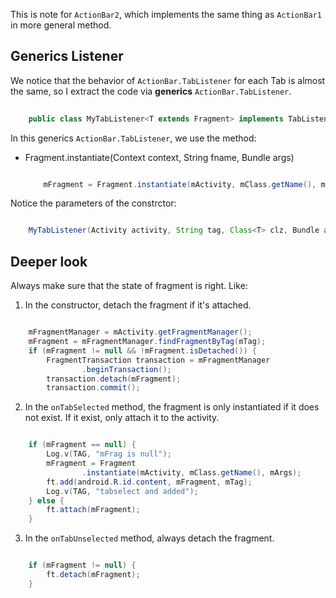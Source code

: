 This is note for `ActionBar2`, which implements the same thing as `ActionBar1` in more general method.


## Generics Listener
We notice that the behavior of `ActionBar.TabListener` for each Tab is almost the same, so I extract the code via **generics** `ActionBar.TabListener`.

```java
	
	public class MyTabListener<T extends Fragment> implements TabListener 
```

In this generics `ActionBar.TabListener`, we use the method:

- Fragment.instantiate(Context context, String fname, Bundle args)
 	
	```java

		mFragment = Fragment.instantiate(mActivity, mClass.getName(), mArgs);
	```

Notice the parameters of the constrctor:

```java

	MyTabListener(Activity activity, String tag, Class<T> clz, Bundle args)
```

## Deeper look

Always make sure that the state of fragment is right. Like:

1. In the constructor, detach the fragment if it's attached.

```java

	mFragmentManager = mActivity.getFragmentManager();
	mFragment = mFragmentManager.findFragmentByTag(mTag);
	if (mFragment != null && !mFragment.isDetached()) {
		FragmentTransaction transaction = mFragmentManager
				.beginTransaction();
		transaction.detach(mFragment);
		transaction.commit();
```

2. In the `onTabSelected` method, the fragment is only instantiated if it does not exist. If it exist, only attach it to the activity.

```java

	if (mFragment == null) {
		Log.v(TAG, "mFrag is null");
		mFragment = Fragment
				.instantiate(mActivity, mClass.getName(), mArgs);
		ft.add(android.R.id.content, mFragment, mTag);
		Log.v(TAG, "tabselect and added");
	} else {
		ft.attach(mFragment);
	}
```

3. In the `onTabUnselected` method, always detach the fragment.

```java

	if (mFragment != null) {
		ft.detach(mFragment);
	}
```
